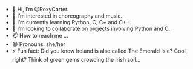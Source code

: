 - 👋 Hi, I’m @RoxyCarter.
- 👀 I’m interested in choreography and music.
- 🌱 I’m currently learning Python, C, C+ and C++.
- 💞️ I’m looking to collaborate on projects involving Python and C.
- 📫 How to reach me ...
- 😄 Pronouns: she/her
- ⚡ Fun fact: Did you know Ireland is also called The Emerald Isle? Cool, right? Think of green gems crowding the Irish soil...

<!---
RoxyCarter/RoxyCarter is a ✨ special ✨ repository because its `README.md` (this file) appears on your GitHub profile.
You can click the Preview link to take a look at your changes.
--->
